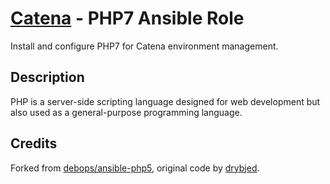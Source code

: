 # [Catena](https://github.com/alysoid/catena) - PHP7 Ansible Role

Install and configure PHP7 for Catena environment management.

## Description

PHP is a server-side scripting language designed for web development but also used as a general-purpose programming language.

## Credits

Forked from [debops/ansible-php5](https://github.com/debops/ansible-php5), original code by [drybjed](https://github.com/drybjed/).
